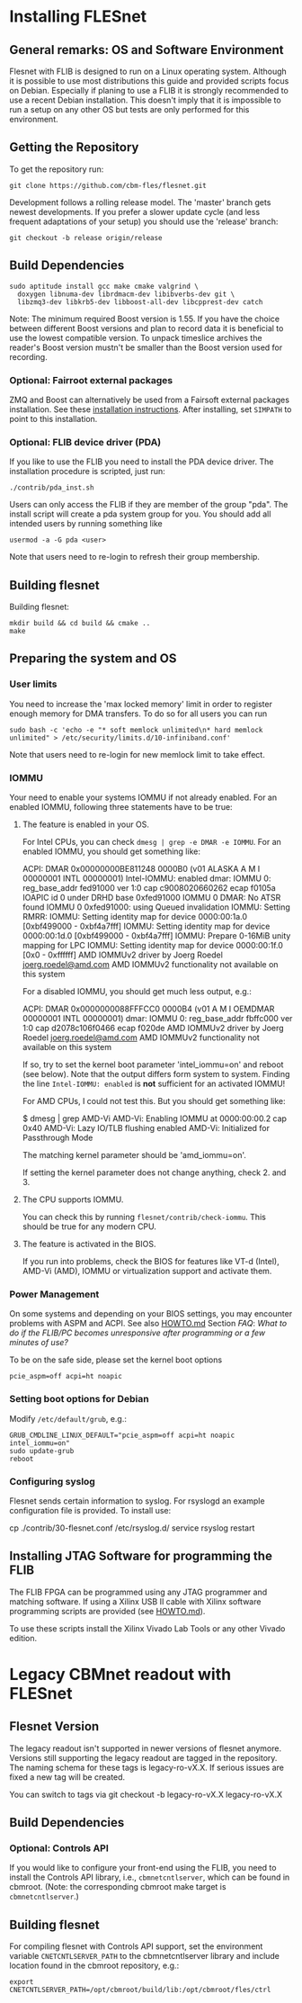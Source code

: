 Installing FLESnet
==================

General remarks: OS and Software Environment
--------------------------------------------

Flesnet with FLIB is designed to run on a Linux operating
system. Although it is possible to use most distributions this guide
and provided scripts focus on Debian. Especially if planing to use a
FLIB it is strongly recommended to use a recent Debian installation.
This doesn't imply that it is impossible to run a setup on any other
OS but tests are only performed for this environment.

Getting the Repository
----------------------

To get the repository run:

    git clone https://github.com/cbm-fles/flesnet.git

Development follows a rolling release model. The 'master' branch gets
newest developments. If you prefer a slower update cycle (and less
frequent adaptations of your setup) you should use the 'release'
branch:

    git checkout -b release origin/release

Build Dependencies
------------------

    sudo aptitude install gcc make cmake valgrind \
      doxygen libnuma-dev librdmacm-dev libibverbs-dev git \
      libzmq3-dev libkrb5-dev libboost-all-dev libcpprest-dev catch

Note: The minimum required Boost version is 1.55. If you have the
choice between different Boost versions and plan to record data it is
beneficial to use the lowest compatible version. To unpack timeslice
archives the reader's Boost version mustn't be smaller than the Boost
version used for recording.


### Optional: Fairroot external packages

ZMQ and Boost can alternatively be used from a Fairsoft external packages
installation. See these [installation instructions][fairsoft-ext].
After installing, set `SIMPATH` to point to this installation.

[fairsoft-ext]: http://fairroot.gsi.de/?q=node/8


### Optional: FLIB device driver (PDA)

If you like to use the FLIB you need to install the PDA device driver.
The installation procedure is scripted, just run:

    ./contrib/pda_inst.sh

Users can only access the FLIB if they are member of the group "pda".
The install script will create a pda system group for you. You should
add all intended users by running something like

    usermod -a -G pda <user>

Note that users need to re-login to refresh their group membership.


Building flesnet
----------------

Building flesnet:

    mkdir build && cd build && cmake ..
    make


Preparing the system and OS
---------------------------

### User limits

You need to increase the 'max locked memory' limit in order to
register enough memory for DMA transfers. To do so for all users you can run

    sudo bash -c 'echo -e "* soft memlock unlimited\n* hard memlock unlimited" > /etc/security/limits.d/10-infiniband.conf'

Note that users need to re-login for new memlock limit to take effect.

### IOMMU

Your need to enable your systems IOMMU if not already enabled.
For an enabled IOMMU, following three statements have to be true:

  1. The feature is enabled in your OS.

     For Intel CPUs, you can check `dmesg | grep -e DMAR -e IOMMU`.
     For an enabled IOMMU, you should get something like:

        ACPI: DMAR 0x00000000BE811248 0000B0 (v01 ALASKA A M I    00000001 INTL 00000001)
        Intel-IOMMU: enabled
        dmar: IOMMU 0: reg_base_addr fed91000 ver 1:0 cap c9008020660262 ecap f0105a
        IOAPIC id 0 under DRHD base  0xfed91000 IOMMU 0
        DMAR: No ATSR found
        IOMMU 0 0xfed91000: using Queued invalidation
        IOMMU: Setting RMRR:
        IOMMU: Setting identity map for device 0000:00:1a.0 [0xbf499000 - 0xbf4a7fff]
        IOMMU: Setting identity map for device 0000:00:1d.0 [0xbf499000 - 0xbf4a7fff]
        IOMMU: Prepare 0-16MiB unity mapping for LPC
        IOMMU: Setting identity map for device 0000:00:1f.0 [0x0 - 0xffffff]
        AMD IOMMUv2 driver by Joerg Roedel <joerg.roedel@amd.com>
        AMD IOMMUv2 functionality not available on this system

     For a disabled IOMMU, you should get much less output, e.g.:

        ACPI: DMAR 0x0000000088FFFCC0 0000B4 (v01 A M I  OEMDMAR  00000001 INTL 00000001)
        dmar: IOMMU 0: reg_base_addr fbffc000 ver 1:0 cap d2078c106f0466 ecap f020de
        AMD IOMMUv2 driver by Joerg Roedel <joerg.roedel@amd.com>
        AMD IOMMUv2 functionality not available on this system

     If so, try to set the kernel boot parameter 'intel_iommu=on' and reboot
	 (see below). Note that the output differs form system to system.
     Finding the line `Intel-IOMMU: enabled` is **not** sufficient for an
	 activated IOMMU!

     For AMD CPUs, I could not test this. But you should get something like:

        $ dmesg | grep AMD-Vi
        AMD-Vi: Enabling IOMMU at 0000:00:00.2 cap 0x40
        AMD-Vi: Lazy IO/TLB flushing enabled
        AMD-Vi: Initialized for Passthrough Mode

     The matching kernel parameter should be 'amd_iommu=on'.

     If setting the kernel parameter does not change anything, check 2. and 3.

  2. The CPU supports IOMMU.

     You can check this by running `flesnet/contrib/check-iommu`. This should
	 be true for any modern CPU.

  3. The feature is activated in the BIOS.

     If you run into problems, check the BIOS for features like
     VT-d (Intel), AMD-Vi (AMD), IOMMU or virtualization support and activate
	 them.

### Power Management

On some systems and depending on your BIOS settings, you may encounter
problems with ASPM and ACPI. See also [HOWTO.md](HOWTO.md) Section *FAQ*:
*What to do if the FLIB/PC becomes unresponsive after programming or a few
minutes of use?*

To be on the safe side, please set the kernel boot options

    pcie_aspm=off acpi=ht noapic

### Setting boot options for Debian

Modify `/etc/default/grub`, e.g.:

    GRUB_CMDLINE_LINUX_DEFAULT="pcie_aspm=off acpi=ht noapic intel_iommu=on"
    sudo update-grub
    reboot

### Configuring syslog

Flesnet sends certain information to syslog. For rsyslogd an example
configuration file is provided. To install use:

   cp ./contrib/30-flesnet.conf /etc/rsyslog.d/
   service rsyslog restart

Installing JTAG Software for programming the FLIB
-------------------------------------------------

The FLIB FPGA can be programmed using any JTAG programmer and matching
software. If using a Xilinx USB II cable with Xilinx software
programming scripts are provided (see [HOWTO.md](HOWTO.md)).

To use these scripts install the Xilinx Vivado Lab Tools or any other
Vivado edition.

Legacy CBMnet readout with FLESnet
==================================

Flesnet Version
---------------

The legacy readout isn't supported in newer versions of flesnet
anymore. Versions still supporting the legacy readout are tagged in
the repository. The naming schema for these tags is legacy-ro-vX.X. If
serious issues are fixed a new tag will be created.

You can switch to tags via
    git checkout -b legacy-ro-vX.X legacy-ro-vX.X


Build Dependencies
------------------

### Optional: Controls API

If you would like to configure your front-end using the FLIB, you need
to install the Controls API library, i.e., `cbmnetcntlserver`, which
can be found in cbmroot. (Note: the corresponding cbmroot make target
is `cbmnetcntlserver`.)


Building flesnet
----------------

For compiling flesnet with Controls API support, set the environment variable
`CNETCNTLSERVER_PATH` to the cbmnetcntlserver library and include location
found in the cbmroot repository, e.g.:

    export CNETCNTLSERVER_PATH=/opt/cbmroot/build/lib:/opt/cbmroot/fles/ctrl
